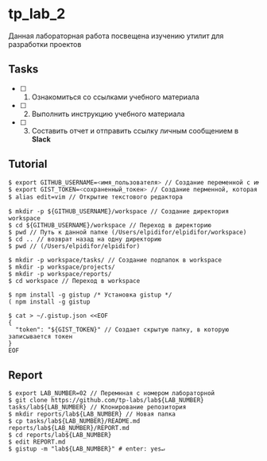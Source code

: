 # tp_lab_2

Данная лабораторная работа посвещена изучению утилит для разработки проектов

## Tasks

- [ ] 1. Ознакомиться со ссылками учебного материала
- [ ] 2. Выполнить инструкцию учебного материала
- [ ] 3. Составить отчет и отправить ссылку личным сообщением в **Slack**
 
## Tutorial

```bash
$ export GITHUB_USERNAME=<имя_пользователя> // Создание переменной с именем пользователя на GitHub
$ export GIST_TOKEN=<сохраненный_токен> // Создание перменной, которая хранит токен
$ alias edit=vim // Открытие текстового редактора
```

```ShellSession
$ mkdir -p ${GITHUB_USERNAME}/workspace // Создание директория workspace
$ cd ${GITHUB_USERNAME}/workspace // Переход в директорию
$ pwd // Путь к данной папке (/Users/elpidifor/elpidifor/workspace)
$ cd .. // возврат назад на одну директорию
$ pwd // (/Users/elpidifor/elpidifor)
```

```ShellSession
$ mkdir -p workspace/tasks/ // Создание подпапок в workspace
$ mkdir -p workspace/projects/
$ mkdir -p workspace/reports/
$ cd workspace // Переход в workspace
```

```ShellSession
$ npm install -g gistup /* Установка gistup */
( npm install -g gistup
```

```ShellSession
$ cat > ~/.gistup.json <<EOF
{
  "token": "${GIST_TOKEN}" // Cоздает скрытую папку, в которую записывается токен
}
EOF
```

## Report

```ShellSession
$ export LAB_NUMBER=02 // Перемнная с номером лабораторной
$ git clone https://github.com/tp-labs/lab${LAB_NUMBER} tasks/lab${LAB_NUMBER} // Клонирование репозитория
$ mkdir reports/lab${LAB_NUMBER} // Новая папка
$ cp tasks/lab${LAB_NUMBER}/README.md reports/lab${LAB_NUMBER}/REPORT.md
$ cd reports/lab${LAB_NUMBER}
$ edit REPORT.md
$ gistup -m "lab${LAB_NUMBER}" # enter: yes↵
```
